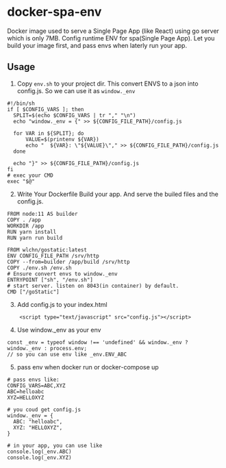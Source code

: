 # docker-spa-env
Docker image used to serve a Single Page App (like React) using go server which is only 7MB.
Config runtime ENV for spa(Single Page App). Let you build your image first, and pass envs when laterly run your app.

## Usage
1. Copy `env.sh` to your project dir. This convert ENVS to a json into config.js. So we can use it as `window._env`
``` shell
#!/bin/sh
if [ $CONFIG_VARS ]; then
  SPLIT=$(echo $CONFIG_VARS | tr "," "\n")
  echo "window._env = {" >> ${CONFIG_FILE_PATH}/config.js

  for VAR in ${SPLIT}; do
      VALUE=$(printenv ${VAR})
      echo "  ${VAR}: \"${VALUE}\"," >> ${CONFIG_FILE_PATH}/config.js
  done

  echo "}" >> ${CONFIG_FILE_PATH}/config.js
fi
# exec your CMD
exec "$@"
```
2. Write Your Dockerfile Build your app. And serve the builed files and the config.js.

```
FROM node:11 AS builder
COPY . /app
WORKDIR /app
RUN yarn install
RUN yarn run build

FROM wlchn/gostatic:latest
ENV CONFIG_FILE_PATH /srv/http
COPY --from=builder /app/build /srv/http
COPY ./env.sh /env.sh
# Ensure convert envs to window._env
ENTRYPOINT ["sh", "/env.sh"]
# start server. listen on 8043(in container) by default.
CMD ["/goStatic"]
```

3. Add config.js to your index.html
```
    <script type="text/javascript" src="config.js"></script>
```
4. Use window._env as your env
```
const _env = typeof window !== 'undefined' && window._env ? window._env : process.env;
// so you can use env like _env.ENV_ABC
```

5. pass env when docker run or docker-compose up
```
# pass envs like:
CONFIG_VARS=ABC,XYZ
ABC=helloabc
XYZ=HELLOXYZ

# you coud get config.js
window._env = {
  ABC: "helloabc",
  XYZ: "HELLOXYZ",
}

# in your app, you can use like
console.log(_env.ABC)
console.log(_env.XYZ)
```
